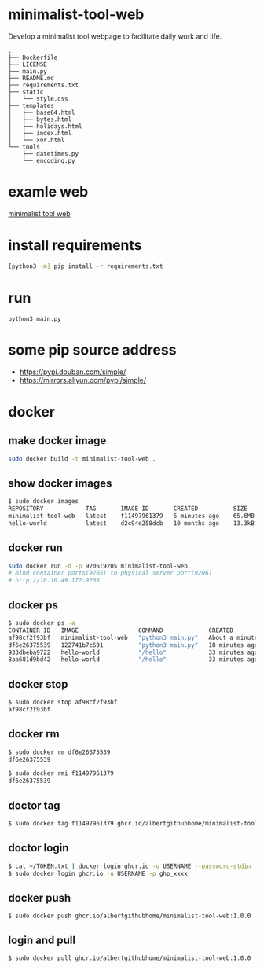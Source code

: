 # minimalist-tool-web
Develop a minimalist tool webpage to facilitate daily work and life.

```
.
├── Dockerfile
├── LICENSE
├── main.py
├── README.md
├── requirements.txt
├── static
│   └── style.css
├── templates
│   ├── base64.html
│   ├── bytes.html
│   ├── holidays.html
│   ├── index.html
│   └── xor.html
└── tools
    ├── datetimes.py
    └── encoding.py
```

# examle web

[minimalist tool web](http://008ct.space:9205/)

# install requirements

```bash
[python3 -m] pip install -r requirements.txt
```

# run

```
python3 main.py
```

# some pip source address

- https://pypi.douban.com/simple/
- https://mirrors.aliyun.com/pypi/simple/

# docker

## make docker image

```bash
sudo docker build -t minimalist-tool-web .
```

## show docker images

```bash
$ sudo docker images
REPOSITORY            TAG       IMAGE ID       CREATED          SIZE
minimalist-tool-web   latest    f11497961379   5 minutes ago    65.6MB
hello-world           latest    d2c94e258dcb   10 months ago    13.3kB
```

## docker run

```bash
sudo docker run -d -p 9206:9205 minimalist-tool-web
# Bind container ports(9205) to physical server port(9206)
# http://10.10.49.172:9206
```

## docker ps

```bash
$ sudo docker ps -a
CONTAINER ID   IMAGE                 COMMAND             CREATED              STATUS                      PORTS                                                 NAMES
af98cf2f93bf   minimalist-tool-web   "python3 main.py"   About a minute ago   Up About a minute           9206/tcp, 0.0.0.0:9206->9205/tcp, :::9206->9205/tcp   eager_panini
df6e26375539   122741b7c691          "python3 main.py"   18 minutes ago       Exited (0) 4 minutes ago    5000/tcp, 0.0.0.0:5000->9205/tcp, :::5000->9205/tcp   suspicious_goldwasser
933dbeba9722   hello-world           "/hello"            33 minutes ago       Exited (0) 33 minutes ago                                                         magical_antonelli
8aa681d9bd42   hello-world           "/hello"            33 minutes ago       Exited (0) 33 minutes ago                                                         eager_jemison
```

## docker stop

```bash
$ sudo docker stop af98cf2f93bf
af98cf2f93bf
```

## docker rm

```bash
$ sudo docker rm df6e26375539
df6e26375539

$ sudo docker rmi f11497961379
df6e26375539
```

## doctor tag

```bash
$ sudo docker tag f11497961379 ghcr.io/albertgithubhome/minimalist-tool-web:1.0.0
```

## doctor login

```bash
$ cat ~/TOKEN.txt | docker login ghcr.io -u USERNAME --password-stdin
$ sudo docker login ghcr.io -u USERNAME -p ghp_xxxx
```

## docker push

```
$ sudo docker push ghcr.io/albertgithubhome/minimalist-tool-web:1.0.0
```

## login and pull

```bash
$ sudo docker pull ghcr.io/albertgithubhome/minimalist-tool-web:1.0.0
```